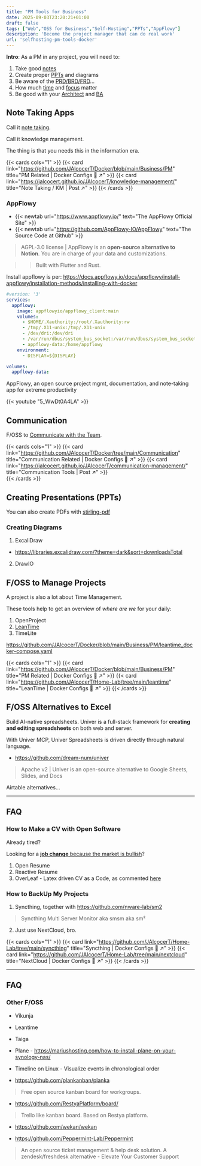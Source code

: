 ```yaml
---
title: "PM Tools for Business"
date: 2025-09-03T23:20:21+01:00
draft: false
tags: ["Web","OSS for Business","Self-Hosting","PPTs","AppFlowy"]
description: 'Become the project manager that can do real work'   
url: 'selfhosting-pm-tools-docker'    
---
```



**Intro**: As a PM in any project, you will need to:

1. Take good [notes](#note-taking-apps)
2. Create proper [PPTs](#creating-presentations-ppts) and diagrams
3. Be aware of the [PRD/BRD/FRD](https://jalcocert.github.io/JAlcocerT/brd-vs-frd-for-data-analytics/)...
4. How much [time](https://jalcocert.github.io/JAlcocerT/time-management-data-analytics/) and [focus](https://jalcocert.github.io/JAlcocerT/tools-to-improve-focus/) matter
5. Be good with your [Architect](https://jalcocert.github.io/JAlcocerT/data-analytics-architecture/) and [BA](https://jalcocert.github.io/JAlcocerT/business-analytics-skills/)

## Note Taking Apps

Call it [note taking](https://jalcocert.github.io/JAlcocerT/knowledge-management/).

Call it knowledge management.

The thing is that you needs this in the information era.

{{< cards cols="1" >}}
  {{< card link="https://github.com/JAlcocerT/Docker/blob/main/Business/PM" title="PM Related | Docker Configs 🐋 ↗" >}}
  {{< card link="https://jalcocert.github.io/JAlcocerT/knowledge-management/" title="Note Taking / KM | Post ↗" >}}
{{< /cards >}}


### AppFlowy

<!-- https://itsfoss.com/appflowy/ -->

* {{< newtab url="https://www.appflowy.io/" text="The AppFlowy Official Site" >}}
* {{< newtab url="https://github.com/AppFlowy-IO/AppFlowy" text="The Source Code at Github" >}}

> AGPL-3.0 license | AppFlowy is an **open-source alternative to Notion**. You are in charge of your data and customizations.

> > Built with Flutter and Rust.

Install appflowy is per: <https://docs.appflowy.io/docs/appflowy/install-appflowy/installation-methods/installing-with-docker>

```yml
#version: '3'
services:
  appflowy:
    image: appflowyio/appflowy_client:main
    volumes:
      - $HOME/.Xauthority:/root/.Xauthority:rw
      - /tmp/.X11-unix:/tmp/.X11-unix
      - /dev/dri:/dev/dri
      - /var/run/dbus/system_bus_socket:/var/run/dbus/system_bus_socket
      - appflowy-data:/home/appflowy
    environment:
      - DISPLAY=${DISPLAY}

volumes:
  appflowy-data:
```

AppFlowy, an open source project mgmt, documentation, and note-taking app for extreme productivity

{{< youtube "5_WwDt0A4LA" >}}


<!-- <https://www.youtube.com/watch?v=5_WwDt0A4LA> -->

## Communication

F/OSS to [Communicate with the Team](https://jalcocert.github.io/JAlcocerT/communication-management).

{{< cards cols="1" >}}
  {{< card link="https://github.com/JAlcocerT/Docker/tree/main/Communication" title="Communication Related | Docker Configs 🐋 ↗" >}}
  {{< card link="https://jalcocert.github.io/JAlcocerT/communication-management/" title="Communication Tools | Post ↗" >}}  
{{< /cards >}}

## Creating Presentations (PPTs)

You can also create PDFs with [stirling-pdf](https://fossengineer.com/selfhosting-stirling-pdf)

### Creating Diagrams

1. ExcaliDraw

* https://libraries.excalidraw.com/?theme=dark&sort=downloadsTotal

2. DrawIO

## F/OSS to Manage Projects

A project is also a lot about Time Management.

These tools help to get an overview of *where are we* for your daily: 

1. OpenProject
2. [LeanTime](https://fossengineer.com/selfhosting-Leantime-docker/)
3. TimeLite

https://github.com/JAlcocerT/Docker/blob/main/Business/PM/leantime_docker-compose.yaml

{{< cards cols="1" >}}
  {{< card link="https://github.com/JAlcocerT/Docker/blob/main/Business/PM" title="PM Related | Docker Configs 🐋 ↗" >}}
  {{< card link="https://github.com/JAlcocerT/Home-Lab/tree/main/leantime" title="LeanTime | Docker Configs 🐋 ↗" >}}
{{< /cards >}}

## F/OSS Alternatives to Excel

Build AI-native spreadsheets. Univer is a full-stack framework for **creating and editing spreadsheets** on both web and server.

With Univer MCP, Univer Spreadsheets is driven directly through natural language. 

* https://github.com/dream-num/univer

> Apache v2 | Univer is an open-source alternative to Google Sheets, Slides, and Docs

Airtable alternatives...


---

## FAQ


### How to Make a CV with Open Software

Already tired?

Looking for a [**job change** because the market is bullish](https://jalcocert.github.io/JAlcocerT/playwright-101/)?

1. Open Resume
2. Reactive Resume
3. OverLeaf - Latex driven CV as a Code, as commented [here](https://jalcocert.github.io/JAlcocerT/playwright-101/)

### How to BackUp My Projects

1. Syncthing, together with https://github.com/nware-lab/sm2

> Syncthing Multi Server Monitor aka smsm aka sm²

2. Just use NextCloud, bro.

{{< cards cols="1" >}}
  {{< card link="https://github.com/JAlcocerT/Home-Lab/tree/main/syncthing" title="Syncthing | Docker Configs 🐋 ↗" >}}
  {{< card link="https://github.com/JAlcocerT/Home-Lab/tree/main/nextcloud" title="NextCloud | Docker Configs 🐋 ↗" >}}
{{< /cards >}}


---

## FAQ

### Other F/OSS

* Vikunja
* Leantime
* Taiga
* Plane - https://mariushosting.com/how-to-install-plane-on-your-synology-nas/

* Timeline on Linux - Visualize events in chronological order

* https://github.com/plankanban/planka

> Free open source kanban board for workgroups.

* https://github.com/RestyaPlatform/board/

>  Trello like kanban board. Based on Restya platform. 

* https://github.com/wekan/wekan

* https://github.com/Peppermint-Lab/Peppermint

>  An open source ticket management & help desk solution. A zendesk/freshdesk alternative - Elevate Your Customer Support